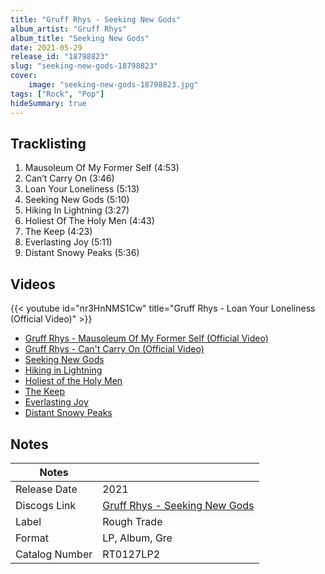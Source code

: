 ```yaml
---
title: "Gruff Rhys - Seeking New Gods"
album_artist: "Gruff Rhys"
album_title: "Seeking New Gods"
date: 2021-05-29
release_id: "18798823"
slug: "seeking-new-gods-18798823"
cover:
    image: "seeking-new-gods-18798823.jpg"
tags: ["Rock", "Pop"]
hideSummary: true
---
```


## Tracklisting
1. Mausoleum Of My Former Self (4:53)
2. Can’t Carry On (3:46)
3. Loan Your Loneliness (5:13)
4. Seeking New Gods (5:10)
5. Hiking In Lightning (3:27)
6. Holiest Of The Holy Men (4:43)
7. The Keep (4:23)
8. Everlasting Joy (5:11)
9. Distant Snowy Peaks (5:36)

## Videos
{{< youtube id="nr3HnNMS1Cw" title="Gruff Rhys - Loan Your Loneliness (Official Video)" >}}
- [Gruff Rhys - Mausoleum Of My Former Self (Official Video)](https://www.youtube.com/watch?v=uBWtjXHjD7M)
- [Gruff Rhys - Can't Carry On (Official Video)](https://www.youtube.com/watch?v=BGCOztNcB3w)
- [Seeking New Gods](https://www.youtube.com/watch?v=5NEwvd9lhKg)
- [Hiking in Lightning](https://www.youtube.com/watch?v=hkIHf9JyhBQ)
- [Holiest of the Holy Men](https://www.youtube.com/watch?v=wdNwnMzDKdA)
- [The Keep](https://www.youtube.com/watch?v=PCEVReHswGY)
- [Everlasting Joy](https://www.youtube.com/watch?v=OztJcWT6krI)
- [Distant Snowy Peaks](https://www.youtube.com/watch?v=aKUrrXx6HQg)

## Notes

| Notes          |             |
| ---------------| ----------- |
| Release Date   | 2021 |
| Discogs Link   | [Gruff Rhys - Seeking New Gods](https://www.discogs.com/release/18798823) |
| Label          | Rough Trade |
| Format         | LP, Album, Gre |
| Catalog Number | RT0127LP2 |

